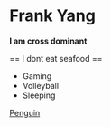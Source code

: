# Frank Yang

**I am cross dominant**

== I dont eat seafood ==

- Gaming
- Volleyball
- Sleeping

[Penguin](https://en.wikipedia.org/wiki/Penguin)
